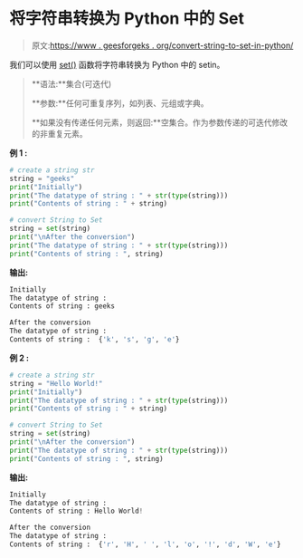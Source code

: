 # 将字符串转换为 Python 中的 Set

> 原文:[https://www . geesforgeks . org/convert-string-to-set-in-python/](https://www.geeksforgeeks.org/convert-string-to-set-in-python/)

我们可以使用 [set()](https://www.geeksforgeeks.org/python-set-method/) 函数将字符串转换为 Python 中的 setin。

> **语法:**集合(可迭代)
> 
> **参数:**任何可重复序列，如列表、元组或字典。
> 
> **如果没有传递任何元素，则返回:**空集合。作为参数传递的可迭代修改的非重复元素。

**例 1 :**

```py
# create a string str
string = "geeks"
print("Initially")
print("The datatype of string : " + str(type(string)))
print("Contents of string : " + string)

# convert String to Set
string = set(string)
print("\nAfter the conversion")
print("The datatype of string : " + str(type(string)))
print("Contents of string : ", string)
```

**输出:**

```py
Initially
The datatype of string : 
Contents of string : geeks

After the conversion
The datatype of string : 
Contents of string :  {'k', 's', 'g', 'e'}

```

**例 2 :**

```py
# create a string str
string = "Hello World!"
print("Initially")
print("The datatype of string : " + str(type(string)))
print("Contents of string : " + string)

# convert String to Set
string = set(string)
print("\nAfter the conversion")
print("The datatype of string : " + str(type(string)))
print("Contents of string : ", string)
```

**输出:**

```py
Initially
The datatype of string : 
Contents of string : Hello World!

After the conversion
The datatype of string : 
Contents of string :  {'r', 'H', ' ', 'l', 'o', '!', 'd', 'W', 'e'}

```